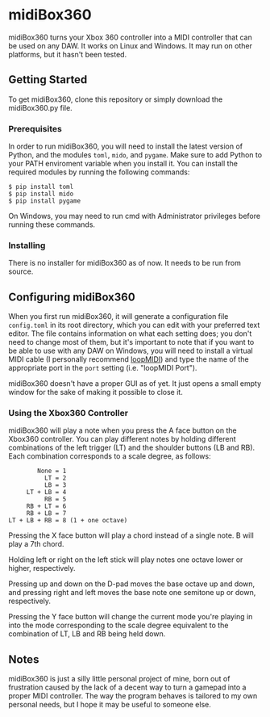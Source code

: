 # midiBox360

midiBox360 turns your Xbox 360 controller into a MIDI controller that can be
used on any DAW. It works on Linux and Windows. It may run on other platforms,
but it hasn't been tested.

## Getting Started

To get midiBox360, clone this repository or simply download the
midiBox360.py file.

### Prerequisites

In order to run midiBox360, you will need to install the latest version
of Python, and the modules `toml`, `mido`, and `pygame`. Make sure to add
Python to your PATH enviroment variable when you install it. You can install
the required modules by running the following commands:

```
$ pip install toml
$ pip install mido
$ pip install pygame
```

On Windows, you may need to run cmd with Administrator privileges before
running these commands.

### Installing

There is no installer for midiBox360 as of now. It needs to be run from source.

## Configuring midiBox360

When you first run midiBox360, it will generate a configuration file
`config.toml` in its root directory, which you can edit with your preferred
text editor. The file contains information on what each setting does;
you don't need to change most of them, but it's important to note that if you
want to be able to use with any DAW on Windows, you will need to install a
virtual MIDI cable (I personally recommend
  [loopMIDI](https://www.tobias-erichsen.de/software/loopmidi.html)) and type
the name of the appropriate port in the `port` setting (i.e. "loopMIDI Port").

midiBox360 doesn't have a proper GUI as of yet. It just opens a small empty
window for the sake of making it possible to close it.

### Using the Xbox360 Controller

midiBox360 will play a note when you press the A face button on the Xbox360
controller. You can play different notes by holding different combinations of
the left trigger (LT) and the shoulder buttons (LB and RB). Each combination
corresponds to a scale degree, as follows:

```
        None = 1
          LT = 2
          LB = 3
     LT + LB = 4
          RB = 5
     RB + LT = 6
     RB + LB = 7
LT + LB + RB = 8 (1 + one octave)
```

Pressing the X face button will play a chord instead of a single note.
B will play a 7th chord.

Holding left or right on the left stick will play notes one octave lower
or higher, respectively.

Pressing up and down on the D-pad moves the base octave up and down, and
pressing right and left moves the base note one semitone up or down,
respectively.

Pressing the Y face button will change the current mode you're playing in
into the mode corresponding to the scale degree equivalent to the combination
of LT, LB and RB being held down.

## Notes

midiBox360 is just a silly little personal project of mine, born out of
frustration caused by the lack of a decent way to turn a gamepad into a proper
MIDI controller. The way the program behaves is tailored to my own personal
needs, but I hope it may be useful to someone else.
